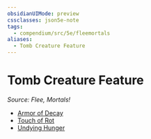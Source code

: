 ```yaml
---
obsidianUIMode: preview
cssclasses: json5e-note
tags:
  - compendium/src/5e/fleemortals
aliases:
  - Tomb Creature Feature
---
```

# Tomb Creature Feature
*Source: Flee, Mortals!* 

- [Armor of Decay](2-Mechanics/CLI/optional-features/armor-of-decay-fleemortals.md)
- [Touch of Rot](2-Mechanics/CLI/optional-features/touch-of-rot-fleemortals.md)
- [Undying Hunger](2-Mechanics/CLI/optional-features/undying-hunger-fleemortals.md)